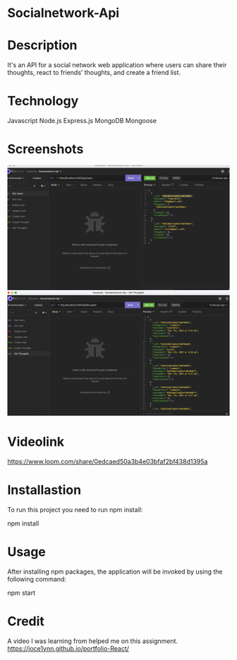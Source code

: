 # Socialnetwork-Api

# Description
It's an API for a social network web application where users can share their thoughts, react to friends’ thoughts, and create a friend list.

# Technology
Javascript
Node.js
Express.js
MongoDB
Mongoose
# Screenshots
![App Screenshot](/module%2018%20screenshot%202.png)
![App Screenshot](/module%2018%20screenshot.png)

# Videolink
https://www.loom.com/share/0edcaed50a3b4e03bfaf2bf438d1395a

# Installastion
To run this project you need to run npm install:

npm install

# Usage
After installing npm packages, the application will be invoked by using the following command:

npm start

# Credit
A video I was learning from helped me on this assignment.
https://joce1ynn.github.io/portfolio-React/
